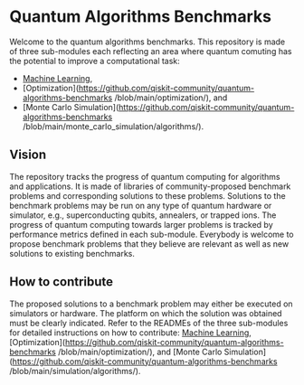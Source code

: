 # Quantum Algorithms Benchmarks

Welcome to the quantum algorithms benchmarks.
This repository is made of three sub-modules each reflecting an area where quantum comuting has the potential to improve a computational task:
- [Machine Learning](https://link_here),
- [Optimization](https://github.com/qiskit-community/quantum-algorithms-benchmarks
/blob/main/optimization/), and 
- [Monte Carlo Simulation](https://github.com/qiskit-community/quantum-algorithms-benchmarks
/blob/main/monte_carlo_simulation/algorithms/).

## Vision

The repository tracks the progress of quantum computing for algorithms and applications.
It is made of libraries of community-proposed benchmark problems and corresponding solutions to these problems.
Solutions to the benchmark problems may be run on any type of quantum hardware or simulator, e.g., superconducting qubits, annealers, or trapped ions.
The progress of quantum computing towards larger problems is tracked by performance metrics defined in each sub-module.
Everybody is welcome to propose benchmark problems that they believe are relevant as well as new solutions to existing benchmarks.

## How to contribute

The proposed solutions to a benchmark problem may either be executed on simulators or hardware.
The platform on which the solution was obtained must be clearly indicated.
Refer to the READMEs of the three sub-modules for detailed instructions on how to contribute: 
[Machine Learning](https://link_here), 
[Optimization](https://github.com/qiskit-community/quantum-algorithms-benchmarks
/blob/main/optimization/), and
[Monte Carlo Simulation](https://github.com/qiskit-community/quantum-algorithms-benchmarks
/blob/main/simulation/algorithms/).
